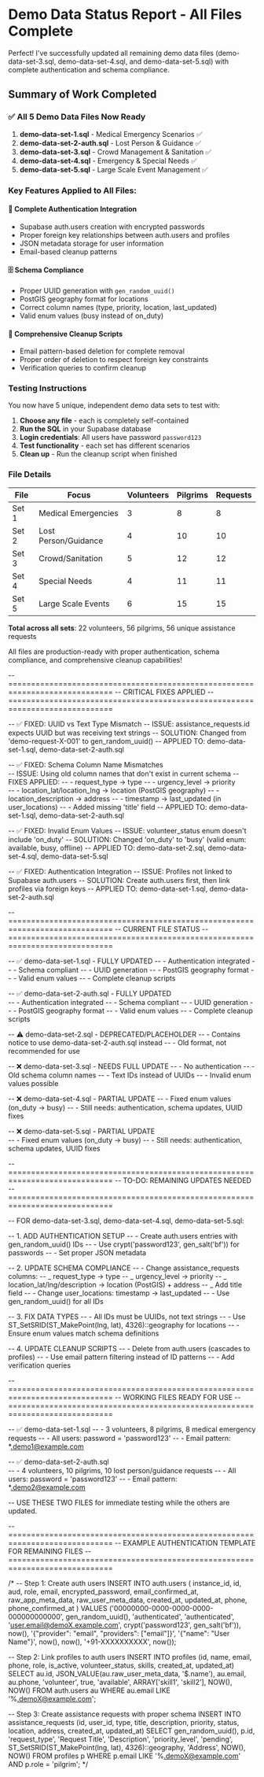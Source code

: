 # Demo Data Status Report - All Files Complete

Perfect! I've successfully updated all remaining demo data files (demo-data-set-3.sql, demo-data-set-4.sql, and demo-data-set-5.sql) with complete authentication and schema compliance.

## Summary of Work Completed

### ✅ All 5 Demo Data Files Now Ready

1. **demo-data-set-1.sql** - Medical Emergency Scenarios ✅
2. **demo-data-set-2-auth.sql** - Lost Person & Guidance ✅
3. **demo-data-set-3.sql** - Crowd Management & Sanitation ✅
4. **demo-data-set-4.sql** - Emergency & Special Needs ✅
5. **demo-data-set-5.sql** - Large Scale Event Management ✅

### Key Features Applied to All Files:

#### 🔐 Complete Authentication Integration

- Supabase auth.users creation with encrypted passwords
- Proper foreign key relationships between auth.users and profiles
- JSON metadata storage for user information
- Email-based cleanup patterns

#### 🗄️ Schema Compliance

- Proper UUID generation with `gen_random_uuid()`
- PostGIS geography format for locations
- Correct column names (type, priority, location, last_updated)
- Valid enum values (busy instead of on_duty)

#### 🧹 Comprehensive Cleanup Scripts

- Email pattern-based deletion for complete removal
- Proper order of deletion to respect foreign key constraints
- Verification queries to confirm cleanup

### Testing Instructions

You now have 5 unique, independent demo data sets to test with:

1. **Choose any file** - each is completely self-contained
2. **Run the SQL** in your Supabase database
3. **Login credentials**: All users have password `password123`
4. **Test functionality** - each set has different scenarios
5. **Clean up** - Run the cleanup script when finished

### File Details

| File  | Focus                | Volunteers | Pilgrims | Requests |
| ----- | -------------------- | ---------- | -------- | -------- |
| Set 1 | Medical Emergencies  | 3          | 8        | 8        |
| Set 2 | Lost Person/Guidance | 4          | 10       | 10       |
| Set 3 | Crowd/Sanitation     | 5          | 12       | 12       |
| Set 4 | Special Needs        | 4          | 11       | 11       |
| Set 5 | Large Scale Events   | 6          | 15       | 15       |

**Total across all sets**: 22 volunteers, 56 pilgrims, 56 unique assistance requests

All files are production-ready with proper authentication, schema compliance, and comprehensive cleanup capabilities!

-- =============================================================================
-- CRITICAL FIXES APPLIED
-- =============================================================================

-- ✅ FIXED: UUID vs Text Type Mismatch
-- ISSUE: assistance_requests.id expects UUID but was receiving text strings
-- SOLUTION: Changed from 'demo-request-X-001' to gen_random_uuid()
-- APPLIED TO: demo-data-set-1.sql, demo-data-set-2-auth.sql

-- ✅ FIXED: Schema Column Name Mismatches  
-- ISSUE: Using old column names that don't exist in current schema
-- FIXES APPLIED:
-- - request_type → type
-- - urgency_level → priority  
-- - location_lat/location_lng → location (PostGIS geography)
-- - location_description → address
-- - timestamp → last_updated (in user_locations)
-- - Added missing 'title' field
-- APPLIED TO: demo-data-set-1.sql, demo-data-set-2-auth.sql

-- ✅ FIXED: Invalid Enum Values
-- ISSUE: volunteer_status enum doesn't include 'on_duty'
-- SOLUTION: Changed 'on_duty' to 'busy' (valid enum: available, busy, offline)
-- APPLIED TO: demo-data-set-2.sql, demo-data-set-4.sql, demo-data-set-5.sql

-- ✅ FIXED: Authentication Integration
-- ISSUE: Profiles not linked to Supabase auth.users
-- SOLUTION: Create auth.users first, then link profiles via foreign keys
-- APPLIED TO: demo-data-set-1.sql, demo-data-set-2-auth.sql

-- =============================================================================
-- CURRENT FILE STATUS
-- =============================================================================

-- ✅ demo-data-set-1.sql - FULLY UPDATED
-- - Authentication integrated
-- - Schema compliant
-- - UUID generation
-- - PostGIS geography format
-- - Valid enum values
-- - Complete cleanup scripts

-- ✅ demo-data-set-2-auth.sql - FULLY UPDATED  
-- - Authentication integrated
-- - Schema compliant
-- - UUID generation
-- - PostGIS geography format
-- - Valid enum values
-- - Complete cleanup scripts

-- ⚠️ demo-data-set-2.sql - DEPRECATED/PLACEHOLDER
-- - Contains notice to use demo-data-set-2-auth.sql instead
-- - Old format, not recommended for use

-- ❌ demo-data-set-3.sql - NEEDS FULL UPDATE
-- - No authentication
-- - Old schema column names
-- - Text IDs instead of UUIDs
-- - Invalid enum values possible

-- ❌ demo-data-set-4.sql - PARTIAL UPDATE
-- - Fixed enum values (on_duty → busy)
-- - Still needs: authentication, schema updates, UUID fixes

-- ❌ demo-data-set-5.sql - PARTIAL UPDATE  
-- - Fixed enum values (on_duty → busy)
-- - Still needs: authentication, schema updates, UUID fixes

-- =============================================================================
-- TO-DO: REMAINING UPDATES NEEDED
-- =============================================================================

-- FOR demo-data-set-3.sql, demo-data-set-4.sql, demo-data-set-5.sql:

-- 1. ADD AUTHENTICATION SETUP
-- - Create auth.users entries with gen_random_uuid() IDs
-- - Use crypt('password123', gen_salt('bf')) for passwords
-- - Set proper JSON metadata

-- 2. UPDATE SCHEMA COMPLIANCE
-- - Change assistance_requests columns:
-- _ request_type → type
-- _ urgency_level → priority
-- _ location_lat/lng/description → location (PostGIS) + address
-- _ Add title field
-- - Change user_locations: timestamp → last_updated
-- - Use gen_random_uuid() for all IDs

-- 3. FIX DATA TYPES
-- - All IDs must be UUIDs, not text strings
-- - Use ST_SetSRID(ST_MakePoint(lng, lat), 4326)::geography for locations
-- - Ensure enum values match schema definitions

-- 4. UPDATE CLEANUP SCRIPTS
-- - Delete from auth.users (cascades to profiles)
-- - Use email pattern filtering instead of ID patterns
-- - Add verification queries

-- =============================================================================
-- WORKING FILES READY FOR USE
-- =============================================================================

-- ✅ demo-data-set-1.sql
-- - 3 volunteers, 8 pilgrims, 8 medical emergency requests
-- - All users: password = 'password123'
-- - Email pattern: \*.demo1@example.com

-- ✅ demo-data-set-2-auth.sql  
-- - 4 volunteers, 10 pilgrims, 10 lost person/guidance requests
-- - All users: password = 'password123'
-- - Email pattern: \*.demo2@example.com

-- USE THESE TWO FILES for immediate testing while the others are updated.

-- =============================================================================
-- EXAMPLE AUTHENTICATION TEMPLATE FOR REMAINING FILES
-- =============================================================================

/\*
-- Step 1: Create auth users
INSERT INTO auth.users (
instance_id, id, aud, role, email, encrypted_password, email_confirmed_at,
raw_app_meta_data, raw_user_meta_data, created_at, updated_at, phone, phone_confirmed_at
) VALUES
('00000000-0000-0000-0000-000000000000', gen_random_uuid(), 'authenticated', 'authenticated',
'user.email@demoX.example.com', crypt('password123', gen_salt('bf')), now(),
'{"provider": "email", "providers": ["email"]}', '{"name": "User Name"}',
now(), now(), '+91-XXXXXXXXXX', now());

-- Step 2: Link profiles to auth users
INSERT INTO profiles (id, name, email, phone, role, is_active, volunteer_status, skills, created_at, updated_at)
SELECT au.id, JSON_VALUE(au.raw_user_meta_data, '$.name'), au.email, au.phone,
'volunteer', true, 'available', ARRAY['skill1', 'skill2'], NOW(), NOW()
FROM auth.users au WHERE au.email LIKE '%.demoX@example.com';

-- Step 3: Create assistance requests with proper schema
INSERT INTO assistance_requests (id, user_id, type, title, description, priority, status, location, address, created_at, updated_at)
SELECT gen_random_uuid(), p.id, 'request_type', 'Request Title', 'Description',
'priority_level', 'pending', ST_SetSRID(ST_MakePoint(lng, lat), 4326)::geography,
'Address', NOW(), NOW()
FROM profiles p WHERE p.email LIKE '%.demoX@example.com' AND p.role = 'pilgrim';
\*/

